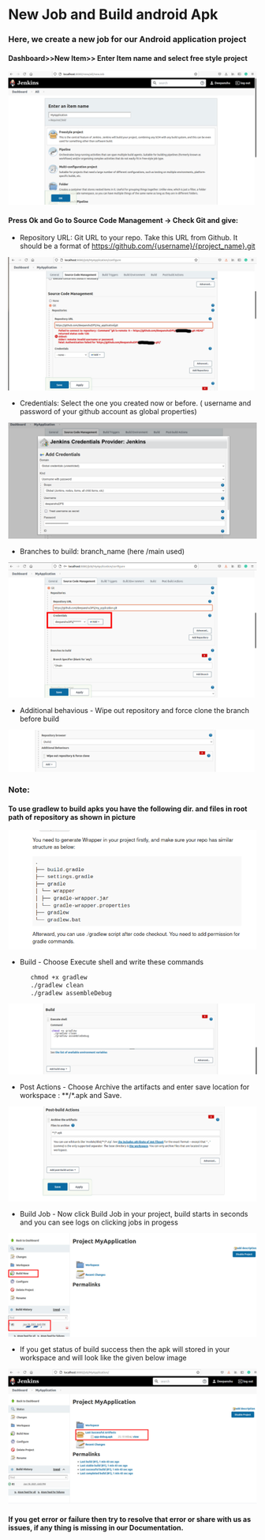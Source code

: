 # New Job and Build android Apk
### Here, we create a new job for our Android application project


#### Dashboard>>New Item>> Enter Item name and select free style project

![alt_text](https://github.com/deepanshuDPS/Jenkins-Android-CI-CD/blob/android_build_apk/ad_new_item.png?raw=true)


#### Press Ok and Go to Source Code Management -> Check Git and give:


   -  Repository URL: Git URL to your repo. Take this URL from Github. It should be a format of https://github.com/{username}/{project_name}.git

![alt_text](https://github.com/deepanshuDPS/Jenkins-Android-CI-CD/blob/android_build_apk/ad_repository_error.jpg?raw=true)


   -  Credentials: Select the one you created now or before. ( username and password of your github account as global properties)

![alt_text](https://github.com/deepanshuDPS/Jenkins-Android-CI-CD/blob/android_build_apk/ad_add_credentials.png?raw=true)

   -  Branches to build: branch_name (here /main used)

![alt_text](https://github.com/deepanshuDPS/Jenkins-Android-CI-CD/blob/android_build_apk/ad_choose_credentials.jpg?raw=true)

   -  Additional behavious  - Wipe out repository and force clone the branch before build

![alt_text](https://github.com/deepanshuDPS/Jenkins-Android-CI-CD/blob/android_build_apk/ad_additional_behaviour.png?raw=true)
  
  
### Note:
#### To use gradlew to build apks you have the following dir. and files in root path of repository as shown in picture

![alt_text](https://github.com/deepanshuDPS/Jenkins-Android-CI-CD/blob/android_build_apk/ad_gradle_structure.png?raw=true)
  
   -  Build  - Choose Execute shell and write these commands
   
      ```
         chmod +x gradlew
         ./gradlew clean
         ./gradlew assembleDebug
      ```

   
![alt_text](https://github.com/deepanshuDPS/Jenkins-Android-CI-CD/blob/android_build_apk/ad_build.png?raw=true)


   -  Post Actions  - Choose Archive the artifacts and enter save location for workspace : **/*.apk  and Save.

![alt_text](https://github.com/deepanshuDPS/Jenkins-Android-CI-CD/blob/android_build_apk/ad_post_actions.png?raw=true)


   -  Build Job  - Now click Build Job in your project, build starts in seconds and you can see logs on clicking jobs in progess

![alt_text](https://github.com/deepanshuDPS/Jenkins-Android-CI-CD/blob/android_build_apk/ad_build_job.jpg?raw=true)


   -  If you get status of build success then the apk will stored in your workspace and will look like the given below image

![alt_text](https://github.com/deepanshuDPS/Jenkins-Android-CI-CD/blob/android_build_apk/ad_build_successful.jpg?raw=true)


#### If you get error or failure then try to resolve that error or share with us as issues, if any thing is missing in our Documentation.











